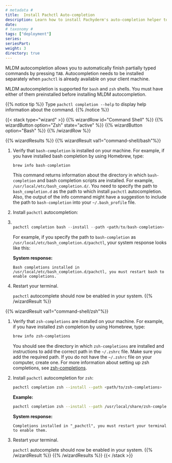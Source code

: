 ```yaml
---
# metadata # 
title:  Install Pachctl Auto-completion
description: Learn how to install Pachyderm's auto-completion helper tool (it's great for learning pachctl commands).
date: 
# taxonomy #
tags: ["deployment"]
series:
seriesPart: 
weight: 3
directory: true 
---
```


MLDM autocompletion allows you to automatically finish
partially typed commands by pressing `TAB`. Autocompletion needs
to be installed separately when `pachctl` is already
available on your client machine.

MLDM autocompletion is supported for `bash` and `zsh` shells.
You must have either of them preinstalled
before installing MLDM autocompletion.

{{% notice tip %}}
Type `pachctl completion --help` to display help information about the command.
{{% /notice %}}

{{< stack type="wizard" >}}
 {{% wizardRow id="Command Shell" %}}
  {{% wizardButton option="Zsh" state="active" %}}
  {{% wizardButton option="Bash" %}}
 {{% /wizardRow %}}

{{% wizardResults %}}
{{% wizardResult val1="command-shell/bash"%}}
1. Verify that `bash-completion` is installed on your machine.
   For example, if you have installed bash completion by using Homebrew,
   type:

   ```s
   brew info bash-completion
   ```

   This command returns information about the directory in which
   `bash-completion` and bash completion scripts are installed.
   For example,  `/usr/local/etc/bash_completion.d/`. You need
   to specify the path to `bash_completion.d` as the path to which install
   `pachctl` autocompletion. Also, the output of the info
   command might have a suggestion to include the path to
   `bash-completion` into your `~/.bash_profile` file.

2. Install `pachctl` autocompletion:
3. 
   ```s

   pachctl completion bash --install --path <path/to/bash-completion>
   ```

   For example, if you specify the path to `bash-completion` as
   `/usr/local/etc/bash_completion.d/pachctl`, your system response
   looks like this:

   **System response:**

   ```
   Bash completions installed in /usr/local/etc/bash_completion.d/pachctl, you must restart bash to enable completions.
   ```

4. Restart your terminal.

   `pachctl` autocomplete should now be enabled in your system.
{{% /wizardResult %}}

{{% wizardResult val1="command-shell/zsh"%}}

1. Verify that `zsh-completions` are installed on your machine.
   For example, if you have installed zsh completion by using Homebrew,
   type:

   ```zsh
   brew info zsh-completions
   ```

   You should see the directory in which `zsh-completions` are installed
   and instructions to add the correct path in the `~/.zshrc` file. Make sure
   you add the required path. If you do not have the `~/.zshrc` file on
   your computer, create one. For more information about setting up zsh
   completions, see
   [zsh-completions](https://github.com/zsh-users/zsh-completions).

2. Install `pachctl` autocompletion for `zsh`:

   ```zsh
   pachctl completion zsh --install --path <path/to/zsh-completions>
   ```

   **Example:**

   ```zsh
   pachctl completion zsh --install --path /usr/local/share/zsh-completions/_pachctl
   ```

   **System response:**

   ```
   Completions installed in "_pachctl", you must restart your terminal to enable them.
   ```

3. Restart your terminal.

   `pachctl` autocomplete should now be enabled in your system.
{{% /wizardResult %}}
{{% /wizardResults %}}
 {{< /stack >}}
 